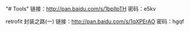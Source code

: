 "# Tools" 
链接：http://pan.baidu.com/s/1bpIlpTH 密码：e5kv

retrofit 封装之路(一)
链接：http://pan.baidu.com/s/1qXPErAO 密码：hgqf